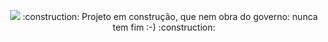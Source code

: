 <p align="center">
<img src="http://img.shields.io/static/v1?label=STATUS&message=EM%20DESENVOLVIMENTO&color=GREEN&style=for-the-badge"/>
:construction: Projeto em construção, que nem obra do governo: nunca tem fim :-) :construction:
</p>
